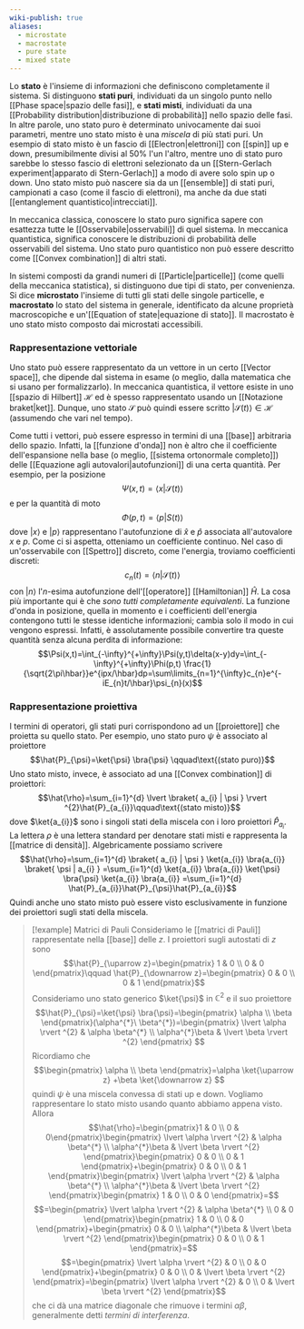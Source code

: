 ```yaml
---
wiki-publish: true
aliases:
  - microstate
  - macrostate
  - pure state
  - mixed state
---
```

Lo **stato** è l'insieme di informazioni che definiscono completamente il sistema. Si distinguono **stati puri**, individuati da un singolo punto nello [[Phase space|spazio delle fasi]], e **stati misti**, individuati da una [[Probability distribution|distribuzione di probabilità]] nello spazio delle fasi. In altre parole, uno stato puro è determinato univocamente dai suoi parametri, mentre uno stato misto è una *miscela* di più stati puri. Un esempio di stato misto è un fascio di [[Electron|elettroni]] con [[spin]] up e down, presumibilmente divisi al 50% l'un l'altro, mentre uno di stato puro sarebbe lo stesso fascio di elettroni selezionato da un [[Stern-Gerlach experiment|apparato di Stern-Gerlach]] a modo di avere solo spin up o down. Uno stato misto può nascere sia da un [[ensemble]] di stati puri, campionati a caso (come il fascio di elettroni), ma anche da due stati [[entanglement quantistico|intrecciati]].

In meccanica classica, conoscere lo stato puro significa sapere con esattezza tutte le [[Osservabile|osservabili]] di quel sistema. In meccanica quantistica, significa conoscere le distribuzioni di probabilità delle osservabili del sistema. Uno stato puro quantistico non può essere descritto come [[Convex combination]] di altri stati.

In sistemi composti da grandi numeri di [[Particle|particelle]] (come quelli della meccanica statistica), si distinguono due tipi di stato, per convenienza. Si dice **microstato** l'insieme di tutti gli stati delle singole particelle, e **macrostato** lo stato del sistema in generale, identificato da alcune proprietà macroscopiche e un'[[Equation of state|equazione di stato]]. Il macrostato è uno stato misto composto dai microstati accessibili.
### Rappresentazione vettoriale
Uno stato può essere rappresentato da un vettore in un certo [[Vector space]], che dipende dal sistema in esame (o meglio, dalla matematica che si usano per formalizzarlo). In meccanica quantistica, il vettore esiste in uno [[spazio di Hilbert]] $\mathcal{H}$ ed è spesso rappresentato usando un [[Notazione braket|ket]]. Dunque, uno stato $\mathcal{S}$ può quindi essere scritto $|\mathcal{S}(t)\rangle\in \mathcal{H}$ (assumendo che vari nel tempo).

Come tutti i vettori, può essere espresso in termini di una [[base]] arbitraria dello spazio. Infatti, la [[funzione d'onda]] non è altro che il coefficiente dell'espansione nella base (o meglio, [[sistema ortonormale completo]]) delle [[Equazione agli autovalori|autofunzioni]] di una certa quantità. Per esempio, per la posizione
$$\Psi(x,t)=\langle x|\mathcal{S}(t)\rangle$$
e per la quantità di moto
$$\Phi(p,t)=\langle p|S(t)\rangle$$
dove $|x\rangle$ e $|p\rangle$ rappresentano l'autofunzione di $\hat{x}$ e $\hat{p}$ associata all'autovalore $x$ e $p$. Come ci si aspetta, otteniamo un coefficiente continuo. Nel caso di un'osservabile con [[Spettro]] discreto, come l'energia, troviamo coefficienti discreti:
$$c_{n}(t)=\langle n|\mathcal{S}(t)\rangle$$
con $|n\rangle$ l'$n$-esima autofunzione dell'[[operatore]] [[Hamiltonian]] $\hat{H}$. La cosa più importante qui è che *sono tutti completamente equivalenti*. La funzione d'onda in posizione, quella in momento e i coefficienti dell'energia contengono tutti le stesse identiche informazioni; cambia solo il modo in cui vengono espressi. Infatti, è assolutamente possibile convertire tra queste quantità senza alcuna perdita di informazione:
$$\Psi(x,t)=\int_{-\infty}^{+\infty}\Psi(y,t)\delta(x-y)dy=\int_{-\infty}^{+\infty}\Phi(p,t) \frac{1}{\sqrt{2\pi\hbar}}e^{ipx/\hbar}dp=\sum\limits_{n=1}^{\infty}c_{n}e^{-iE_{n}t/\hbar}\psi_{n}(x)$$
### Rappresentazione proiettiva
I termini di operatori, gli stati puri corrispondono ad un [[proiettore]] che proietta su quello stato. Per esempio, uno stato puro $\psi$ è associato al proiettore
$$\hat{P}_{\psi}=\ket{\psi} \bra{\psi} \qquad\text{(stato puro)}$$
Uno stato misto, invece, è associato ad una [[Convex combination]] di proiettori:
$$\hat{\rho}=\sum_{i=1}^{d} \lvert \braket{ a_{i} | \psi }  \rvert ^{2}\hat{P}_{a_{i}}\qquad\text{(stato misto)}$$
dove $\ket{a_{i}}$ sono i singoli stati della miscela con i loro proiettori $\hat{P}_{a_{i}}$. La lettera $\rho$ è una lettera standard per denotare stati misti e rappresenta la [[matrice di densità]]. Algebricamente possiamo scrivere
$$\hat{\rho}=\sum_{i=1}^{d} \braket{ a_{i} | \psi } \ket{a_{i}} \bra{a_{i}} \braket{ \psi | a_{i} } =\sum_{i=1}^{d} \ket{a_{i}} \bra{a_{i}} \ket{\psi} \bra{\psi} \ket{a_{i}} \bra{a_{i}} =\sum_{i=1}^{d} \hat{P}_{a_{i}}\hat{P}_{\psi}\hat{P}_{a_{i}}$$
Quindi anche uno stato misto può essere visto esclusivamente in funzione dei proiettori sugli stati della miscela.

> [!example] Matrici di Pauli
> Consideriamo le [[matrici di Pauli]] rappresentate nella [[base]] delle $z$. I proiettori sugli autostati di $z$ sono
> $$\hat{P}_{\uparrow z}=\begin{pmatrix}
> 1 & 0  \\
> 0 & 0
> \end{pmatrix}\qquad \hat{P}_{\downarrow z}=\begin{pmatrix}
> 0 & 0  \\
> 0 & 1
> \end{pmatrix}$$
> Consideriamo uno stato generico $\ket{\psi}$ in $\mathbb{C}^{2}$ e il suo proiettore
> $$\hat{P}_{\psi}=\ket{\psi} \bra{\psi}=\begin{pmatrix}
> \alpha \\
> \beta
> \end{pmatrix}(\alpha^{*}\ \beta^{*})=\begin{pmatrix}
> \lvert \alpha \rvert ^{2} & \alpha \beta^{*} \\
> \alpha^{*}\beta & \lvert \beta \rvert ^{2}
> \end{pmatrix} $$
> Ricordiamo che
> $$\begin{pmatrix}
> \alpha  \\
> \beta
> \end{pmatrix}=\alpha \ket{\uparrow z} +\beta \ket{\downarrow z} $$
> quindi $\psi$ è una miscela convessa di stati up e down. Vogliamo rappresentare lo stato misto usando quanto abbiamo appena visto. Allora
> $$\hat{\rho}=\begin{pmatrix}1 & 0 \\
> 0 & 0\end{pmatrix}\begin{pmatrix}
> \lvert \alpha \rvert ^{2} & \alpha \beta^{*} \\
> \alpha^{*}\beta & \lvert \beta \rvert ^{2}
> \end{pmatrix}\begin{pmatrix}
> 0 & 0 \\
> 0 & 1
> \end{pmatrix}+\begin{pmatrix}
> 0 & 0 \\
> 0 & 1
 >\end{pmatrix}\begin{pmatrix}
> \lvert \alpha \rvert ^{2} & \alpha \beta^{*} \\
> \alpha^{*}\beta & \lvert \beta \rvert ^{2}
> \end{pmatrix}\begin{pmatrix}
> 1 & 0 \\
> 0 & 0
> \end{pmatrix}=$$
> $$=\begin{pmatrix}
> \lvert \alpha \rvert ^{2} & \alpha \beta^{*} \\
> 0 & 0
> \end{pmatrix}\begin{pmatrix}
> 1 & 0 \\
> 0 & 0
> \end{pmatrix}+\begin{pmatrix}
> 0 & 0 \\
> \alpha^{*}\beta & \lvert \beta \rvert ^{2}
> \end{pmatrix}\begin{pmatrix}
> 0 & 0 \\
> 0 & 1
> \end{pmatrix}=$$
> $$=\begin{pmatrix}
> \lvert \alpha \rvert ^{2} & 0 \\
> 0 & 0
> \end{pmatrix}+\begin{pmatrix}
> 0 & 0 \\
> 0 & \lvert \beta \rvert ^{2}
> \end{pmatrix}=\begin{pmatrix}
> \lvert \alpha \rvert ^{2} & 0 \\
> 0 & \lvert \beta \rvert ^{2}
> \end{pmatrix}$$
> che ci dà una matrice diagonale che rimuove i termini $\alpha \beta$, generalmente detti *termini di interferenza*.
